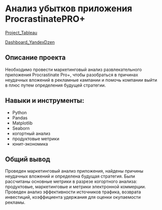 # Анализ убытков приложения ProcrastinatePRO+

[Project_Tableau](https://github.com/SofiaLipskaia/Portfolio/blob/main/Dashboard%20Yandex%20Dzen/Project_Tableau.ipynb)

[Dashboard_YandexDzen](https://public.tableau.com/app/profile/sofia.lipskaia/viz/Yandex_dzen_16882513543020/_?publish=yes)

## Описание проекта
Необходимо провести маркетинговый анализ развлекательного приложения Procrastinate Pro+, чтобы разобраться в причинах неудачных вложений в рекламные кампании и помочь компании выйти в плюс путем определения будущей стратегии.

## Навыки и инструменты:
* Python
* Pandas
* Matplotlib
* Seaborn
* когортный анализ
* продуктовые метрики
* юнит-экономика

## Общий вывод
Проведен маркетинговый анализ приложения, найдены причины неудачных вложений и определена будущая стратегия. Были рассчитаны основные метрики в разрезе когортного анализа: продуктовые, маркетинговые и метрики электронной коммерции. Проведен анализ эффективности источников трафика, возврата инвестиций, коэффициента удержания для оценки окупаемости рекламы.
